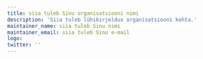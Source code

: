 ```yaml
---
title: siia tuleb Sinu organisatsiooni nimi
description: 'Siia tuleb lühikirjeldus organisatsiooni kohta.'
maintainer_name: siia tuleb Sinu nimi
maintainer_email: siia tuleb Sinu e-mail
logo: 
twitter: ''
---
```


